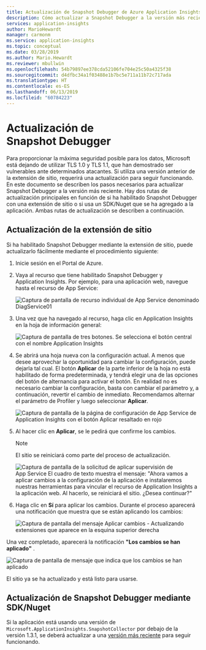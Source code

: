 ```yaml
---
title: Actualización de Snapshot Debugger de Azure Application Insights para aplicaciones de .NET | Microsoft Docs
description: Cómo actualizar a Snapshot Debugger a la versión más reciente en Azure App Services o a través de paquetes de Nuget.
services: application-insights
author: MarioHewardt
manager: carmonm
ms.service: application-insights
ms.topic: conceptual
ms.date: 03/28/2019
ms.author: Mario.Hewardt
ms.reviewer: mbullwin
ms.openlocfilehash: 54b79897ee378cda52106fe704e25c50a4325f38
ms.sourcegitcommit: d4dfbc34a1f03488e1b7bc5e711a11b72c717ada
ms.translationtype: HT
ms.contentlocale: es-ES
ms.lasthandoff: 06/13/2019
ms.locfileid: "60784223"
---
```

# <a name="upgrading-the-snapshot-debugger"></a>Actualización de Snapshot Debugger

Para proporcionar la máxima seguridad posible para los datos, Microsoft está dejando de utilizar TLS 1.0 y TLS 1.1, que han demostrado ser vulnerables ante determinados atacantes. Si utiliza una versión anterior de la extensión de sitio, requerirá una actualización para seguir funcionando. En este documento se describen los pasos necesarios para actualizar Snapshot Debugger a la versión más reciente. Hay dos rutas de actualización principales en función de si ha habilitado Snapshot Debugger con una extensión de sitio o si usa un SDK/Nuget que se ha agregado a la aplicación. Ambas rutas de actualización se describen a continuación. 

## <a name="upgrading-the-site-extension"></a>Actualización de la extensión de sitio

Si ha habilitado Snapshot Debugger mediante la extensión de sitio, puede actualizarlo fácilmente mediante el procedimiento siguiente:

1. Inicie sesión en el Portal de Azure.
2. Vaya al recurso que tiene habilitado Snapshot Debugger y Application Insights. Por ejemplo, para una aplicación web, navegue hasta el recurso de App Service:

   ![Captura de pantalla de recurso individual de App Service denominado DiagService01](./media/snapshot-debugger-upgrade/app-service-resource.png)

3. Una vez que ha navegado al recurso, haga clic en Application Insights en la hoja de información general:

   ![Captura de pantalla de tres botones. Se selecciona el botón central con el nombre Application Insights](./media/snapshot-debugger-upgrade/application-insights-button.png)

4. Se abrirá una hoja nueva con la configuración actual. A menos que desee aprovechar la oportunidad para cambiar la configuración, puede dejarla tal cual. El botón **Aplicar** de la parte inferior de la hoja no está habilitado de forma predeterminada, y tendrá elegir una de las opciones del botón de alternancia para activar el botón. En realidad no es necesario cambiar la configuración, basta con cambiar el parámetro y, a continuación, revertir el cambio de inmediato. Recomendamos alternar el parámetro de Profiler y luego seleccionar **Aplicar**.

   ![Captura de pantalla de la página de configuración de App Service de Application Insights con el botón Aplicar resaltado en rojo](./media/snapshot-debugger-upgrade/view-application-insights-data.png)

5. Al hacer clic en **Aplicar**, se le pedirá que confirme los cambios.

    > [!NOTE]
    > El sitio se reiniciará como parte del proceso de actualización.

   ![Captura de pantalla de la solicitud de aplicar supervisión de App Service El cuadro de texto muestra el mensaje: "Ahora vamos a aplicar cambios a la configuración de la aplicación e instalaremos nuestras herramientas para vincular el recurso de Application Insights a la aplicación web. Al hacerlo, se reiniciará el sitio. ¿Desea continuar?"](./media/snapshot-debugger-upgrade/apply-monitoring-settings.png)

6. Haga clic en **Sí** para aplicar los cambios. Durante el proceso aparecerá una notificación que muestra que se están aplicando los cambios:

   ![Captura de pantalla del mensaje Aplicar cambios - Actualizando extensiones que aparece en la esquina superior derecha](./media/snapshot-debugger-upgrade/updating-extensions.png)

Una vez completado, aparecerá la notificación **"Los cambios se han aplicado"** .

   ![Captura de pantalla de mensaje que indica que los cambios se han aplicado](./media/snapshot-debugger-upgrade/changes-are-applied.png)

El sitio ya se ha actualizado y está listo para usarse.

## <a name="upgrading-snapshot-debugger-using-sdknuget"></a>Actualización de Snapshot Debugger mediante SDK/Nuget

Si la aplicación está usando una versión de `Microsoft.ApplicationInsights.SnapshotCollector` por debajo de la versión 1.3.1, se deberá actualizar a una [versión más reciente](https://www.nuget.org/packages/Microsoft.ApplicationInsights.SnapshotCollector) para seguir funcionando.
